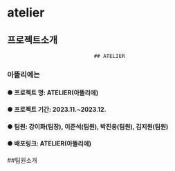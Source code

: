 # atelier
## 프로젝트소개
                                ## ATELIER
### 아뜰리에는 
#### ● 프로젝트 명: ATELIER(아뜰리에)
#### ● 프로젝트 기간: 2023.11.~2023.12.
#### ● 팀원: 강이화(팀장), 이준석(팀원), 박진웅(팀원), 김지원(팀원)
#### ● 배포링크: ATELIER(아뜰리에)

##팀원소개
